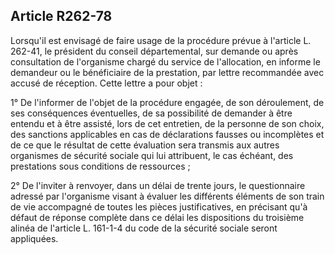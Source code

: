 ## Article R262-78


Lorsqu'il est envisagé de faire usage de la procédure prévue à l'article L. 262-41, le président du conseil
départemental, sur demande ou après consultation de l'organisme chargé du service de l'allocation, en
informe le demandeur ou le bénéficiaire de la prestation, par lettre recommandée avec accusé de réception.
Cette lettre a pour objet :

1° De l'informer de l'objet de la procédure engagée, de son déroulement, de ses conséquences éventuelles,
de sa possibilité de demander à être entendu et à être assisté, lors de cet entretien, de la personne de son
choix, des sanctions applicables en cas de déclarations fausses ou incomplètes et de ce que le résultat de
cette évaluation sera transmis aux autres organismes de sécurité sociale qui lui attribuent, le cas échéant, des
prestations sous conditions de ressources ;

2° De l'inviter à renvoyer, dans un délai de trente jours, le questionnaire adressé par l'organisme visant à
évaluer les différents éléments de son train de vie accompagné de toutes les pièces justificatives, en précisant
qu'à défaut de réponse complète dans ce délai les dispositions du troisième alinéa de l'article L. 161-1-4 du
code de la sécurité sociale seront appliquées.

